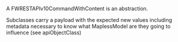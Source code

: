 A FWRESTAPIv10CommandWithContent is an abstraction.

Subclasses carry a payload with the expected new values including metadata necessary to know what MaplessModel are they going to influence (see apiObjectClass)